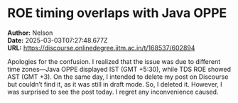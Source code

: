 # ROE timing overlaps with Java OPPE

**Author:** Nelson  
**Date:** 2025-03-03T07:27:48.677Z  
**URL:** https://discourse.onlinedegree.iitm.ac.in/t/168537/602894

Apologies for the confusion. I realized that the issue was due to different time zones—Java OPPE displayed IST (GMT +5:30), while TDS ROE showed AST (GMT +3). On the same day, I intended to delete my post on Discourse but couldn’t find it, as it was still in draft mode. So, I deleted it. However, I was surprised to see the post today.
I regret any inconvenience caused.
